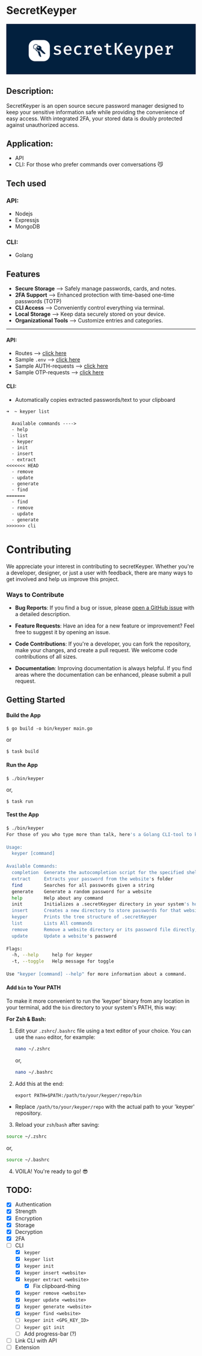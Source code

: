 # SecretKeyper

![Project Logo](./logo.png)

## Description:

SecretKeyper is an open source secure password manager designed to keep your sensitive information safe while providing the convenience of easy access. With integrated 2FA, your stored data is doubly protected against unauthorized access.

## Application:

- API
- CLI: For those who prefer commands over conversations 😼
<!-- - CLI: If terminal is your idea of a cozy place  -->

## Tech used

### API:

- Nodejs
- Expressjs
- MongoDB

### CLI:

- Golang

## Features

- **Secure Storage** --> Safely manage passwords, cards, and notes.
- **2FA Support** --> Enhanced protection with time-based one-time passwords (TOTP)
- **CLI Access** --> Conveniently control everything via terminal.
- **Local Storage** --> Keep data securely stored on your device.
- **Organizational Tools** --> Customize entries and categories.

---

#### API:

- Routes --> [click here](./docs/Backend/routes.md)
- Sample `.env` --> [click here](./docs/Backend/sample_env.md)
- Sample AUTH-requests --> [click here](./docs/Backend/sample_reqs/controllers_reqs.md)
- Sample OTP-requests --> [click here](./docs/Backend/sample_reqs/otp_reqs.md)

#### CLI:

- Automatically copies extracted passwords/text to your clipboard

```
➜  ~ keyper list

  Available commands ---->
  - help
  - list
  - keyper
  - init
  - insert
  - extract
<<<<<<< HEAD
  - remove
  - update
  - generate
  - find
=======
  - find
  - remove
  - update
  - generate
>>>>>>> cli
```

# Contributing

We appreciate your interest in contributing to secretKeyper. Whether you're a developer, designer, or just a user with feedback, there are many ways to get involved and help us improve this project.

### Ways to Contribute

- **Bug Reports**: If you find a bug or issue, please [open a GitHub issue](https://github.com/ReticentFacade/secretKeyper/issues) with a detailed description.

- **Feature Requests**: Have an idea for a new feature or improvement? Feel free to suggest it by opening an issue.

- **Code Contributions**: If you're a developer, you can fork the repository, make your changes, and create a pull request. We welcome code contributions of all sizes.

- **Documentation**: Improving documentation is always helpful. If you find areas where the documentation can be enhanced, please submit a pull request.

## Getting Started

#### Build the App

```
$ go build -o bin/keyper main.go
```

or

```
$ task build
```

#### Run the App

```
$ ./bin/keyper
```

or,

```
$ task run
```

#### Test the App

```sh
$ ./bin/keyper
For those of you who type more than talk, here's a Golang CLI-tool to keep your secrets safe!

Usage:
  keyper [command]

Available Commands:
  completion  Generate the autocompletion script for the specified shell
  extract     Extracts your password from the website's folder
  find        Searches for all passwords given a string
  generate    Generate a random password for a website
  help        Help about any command
  init        Initializes a .secretKeyper directory in your system's home directory
  insert      Creates a new directory to store passwords for that website
  keyper      Prints the tree structure of .secretKeyper
  list        Lists All commands
  remove      Remove a website directory or its password file directly, using flags
  update      Update a website's password

Flags:
  -h, --help     help for keyper
  -t, --toggle   Help message for toggle

Use "keyper [command] --help" for more information about a command.
```


#### Add `bin` to Your PATH

To make it more convenient to run the 'keyper' binary from any location in your terminal, add the `bin` directory to your system's PATH, this way:

**For Zsh & Bash:**

1. Edit your `.zshrc`/`.bashrc` file using a text editor of your choice. You can use the `nano` editor, for example:

   ```sh
   nano ~/.zshrc
   ```
   or, 
   ```sh
   nano ~/.bashrc
   ```

2. Add this at the end:
   ```
   export PATH=$PATH:/path/to/your/keyper/repo/bin
   ```
* Replace `/path/to/your/keyper/repo` with the actual path to your 'keyper' repository.

3. Reload your `zsh`/`bash` after saving:
```sh
source ~/.zshrc
```
or,
```sh
source ~/.bashrc
```
4. VOILA! You're ready to go! 😎

## TODO:

- [x] Authentication
- [x] Strength
- [x] Encryption
- [x] Storage
- [x] Decryption
- [x] 2FA
- [ ] CLI
  - [x] `keyper`
  - [x] `keyper list`
  - [x] `keyper init`
  - [x] `keyper insert <website>`
  - [x] `keyper extract <website>`
    - [x] Fix clipboard-thing
  - [x] `keyper remove <website>`
  - [x] `keyper update <website>`
  - [x] `keyper generate <website>`
  - [x] `keyper find <website>`
  - [ ] `keyper init <GPG_KEY_ID>`
  - [ ] `keyper git init`
  - [ ] Add progress-bar (?)
- [ ] Link CLI with API
- [ ] Extension
